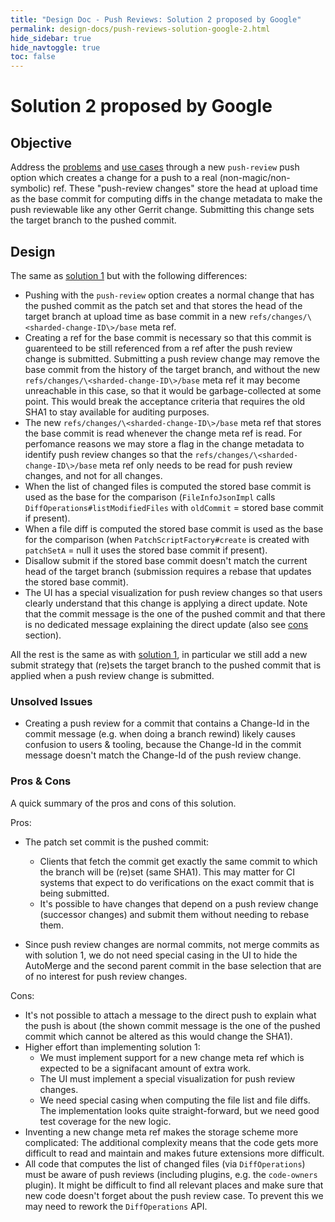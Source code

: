 ```yaml
---
title: "Design Doc - Push Reviews: Solution 2 proposed by Google"
permalink: design-docs/push-reviews-solution-google-2.html
hide_sidebar: true
hide_navtoggle: true
toc: false
---
```


# Solution 2 proposed by Google

## <a id="objective"> Objective

Address the [problems](/design-docs/push-reviews-use-cases.html#problem-statement)
and [use cases](/design-docs/push-reviews-use-cases.html#use-cases) through a
new `push-review` push option which creates a change for a push to a real
(non-magic/non-symbolic) ref. These "push-review changes" store the head at
upload time as the base commit for computing diffs in the change metadata to
make the push reviewable like any other Gerrit change. Submitting this change
sets the target branch to the pushed commit.

## <a id="design"> Design

The same as [solution 1](/design-docs/push-reviews-solution-google-1.html) but
with the following differences:

* Pushing with the `push-review` option creates a normal change that has the
  pushed commit as the patch set and that stores the head of the target branch
  at upload time as base commit in a new
  `refs/changes/\<sharded-change-ID\>/base` meta ref.
* Creating a ref for the base commit is necessary so that this commit is
  guarenteed to be still referenced from a ref after the push review change is
  submitted. Submitting a push review change may remove the base commit from the
  history of the target branch, and without the new
  `refs/changes/\<sharded-change-ID\>/base` meta ref it may become unreachable
  in this case, so that it would be garbage-collected at some point. This would
  break the acceptance criteria that requires the old SHA1 to stay available for
  auditing purposes.
* The new `refs/changes/\<sharded-change-ID\>/base` meta ref that stores the
  base commit is read whenever the change meta ref is read. For perfomance
  reasons we may store a flag in the change metadata to identify push review
  changes so that the `refs/changes/\<sharded-change-ID\>/base` meta ref only
  needs to be read for push review changes, and not for all changes.
* When the list of changed files is computed the stored base commit is used as
  the base for the comparison (`FileInfoJsonImpl` calls
  `DiffOperations#listModifiedFiles` with `oldCommit` = stored base commit if
  present).
* When a file diff is computed the stored base commit is used as the base for
  the comparison (when `PatchScriptFactory#create` is created with  `patchSetA`
  = null it uses the stored base commit if present).
* Disallow submit if the stored base commit doesn't match the current head of
  the target branch (submission requires a rebase that updates the stored base
  commit).
* The UI has a special visualization for push review changes so that users
  clearly understand that this change is applying a direct update. Note that the
  commit message is the one of the pushed commit and that there is no dedicated
  message explaining the direct update (also see [cons](#cons) section).

All the rest is the same as with
[solution 1](/design-docs/push-reviews-solution-google-1.html), in particular we
still add a new submit strategy that (re)sets the target branch to the pushed
commit that is applied when a push review change is submitted.

### <a id="unsolved-issues"> Unsolved Issues

* Creating a push review for a commit that contains a Change-Id in the commit
  message (e.g. when doing a branch rewind) likely causes confusion to users &
  tooling, because the Change-Id in the commit message doesn't match the
  Change-Id of the push review change.


### <a id="pros-and-cons"> Pros & Cons

A quick summary of the pros and cons of this solution.

Pros:

* The patch set commit is the pushed commit:
    * Clients that fetch the commit get exactly the same commit to which the
      branch will be (re)set (same SHA1). This may matter for CI systems that
      expect to do verifications on the exact commit that is being submitted.
    * It's possible to have changes that depend on a push review change
      (successor changes) and submit them without needing to rebase them.

* Since push review changes are normal commits, not merge commits as with
  solution 1, we do not need special casing in the UI to hide the AutoMerge and
  the second parent commit in the base selection that are of no interest for
  push review changes.

<a id="cons">Cons:

* It's not possible to attach a message to the direct push to explain what the
  push is about (the shown commit message is the one of the pushed commit which
  cannot be altered as this would change the SHA1).
* Higher effort than implementing solution 1:
    * We must implement support for a new change meta ref which is expected to
      be a signifacant amount of extra work.
    * The UI must implement a special visualization for push review changes.
    * We need special casing when computing the file list and file diffs. The
      implementation looks quite straight-forward, but we need good test
      coverage for the new logic.
* Inventing a new change meta ref makes the storage scheme more complicated:
  The additional complexity means that the code gets more difficult to read and
  maintain and makes future extensions more difficult.
* All code that computes the list of changed files (via `DiffOperations`) must
  be aware of push reviews (including plugins, e.g. the `code-owners` plugin).
  It might be difficult to find all relevant places and make sure that new code
  doesn't forget about the push review case. To prevent this we may need to
  rework the `DiffOperations` API.

